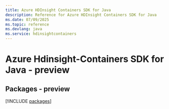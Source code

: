 ```yaml
---
title: Azure HDInsight Containers SDK for Java
description: Reference for Azure HDInsight Containers SDK for Java
ms.date: 07/09/2025
ms.topic: reference
ms.devlang: java
ms.service: hdinsightcontainers
---
```

# Azure Hdinsight-Containers SDK for Java - preview
## Packages - preview
[!INCLUDE [packages](hdinsight-containers-index.md)]